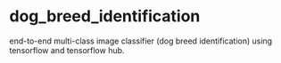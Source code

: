 # dog_breed_identification
end-to-end multi-class image classifier (dog breed identification) using tensorflow and tensorflow hub.
